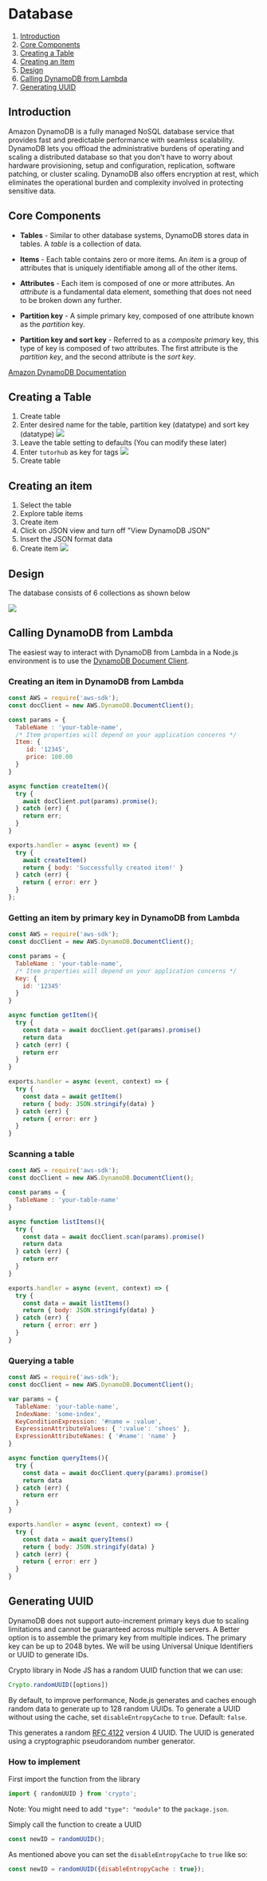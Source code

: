 # Database

1. [Introduction](#introduction)
2. [Core Components](#core-components)
3. [Creating a Table](#creating-a-table)
4. [Creating an Item](#creating-an-item)
5. [Design](#design)
6. [Calling DynamoDB from Lambda](#calling-dynamodb-from-lambda)
7. [Generating UUID](#generating-uuid)



## Introduction

Amazon DynamoDB is a fully managed NoSQL database service that provides fast and predictable performance with seamless scalability. DynamoDB lets you offload the administrative burdens of operating and scaling a distributed database so that you don't have to worry about hardware provisioning, setup and configuration, replication, software patching, or cluster scaling. DynamoDB also offers encryption at rest, which eliminates the operational burden and complexity involved in protecting sensitive data.

## Core Components

* **Tables** - Similar to other database systems, DynamoDB stores data in tables. A *table* is a collection of data.

* **Items** - Each table contains zero or more items. An *item* is a group of attributes that is uniquely identifiable among all of the other items.

* **Attributes** - Each item is composed of one or more attributes. An *attribute* is a fundamental data element, something that does not need to be broken down any further.

* **Partition key** - A simple primary key, composed of one attribute known as the *partition* key.

* **Partition key and sort key** - Referred to as a *composite primary* key, this type of key is composed of two attributes. The first attribute is the *partition key*, and the second attribute is the *sort key*.

[Amazon DynamoDB Documentation](https://docs.aws.amazon.com/amazondynamodb/latest/developerguide/Introduction.html)

## Creating a Table

1. Create table
2. Enter desired name for the table, partition key (datatype) and sort key (datatype)
![](https://github.com/albonkey/tutor_scheduling/blob/master/docs/images/Create_Table_1.jpg)
3. Leave the table setting to defaults (You can modify these later)
4. Enter `tutorhub` as key for tags
![](https://github.com/albonkey/tutor_scheduling/blob/master/docs/images/Create_Table_2.jpg)
5. Create table

## Creating an item

1. Select the table
2. Explore table items
3. Create item
4. Click on JSON view and turn off "View DynamoDB JSON"
5. Insert the JSON format data
6. Create item
![](https://github.com/albonkey/tutor_scheduling/blob/master/docs/images/Create_Item.jpg)


## Design

The database consists of 6 collections as shown below

![](https://github.com/albonkey/tutor_scheduling/blob/master/docs/images/Database_Updated.jpg)


## Calling DynamoDB from Lambda


The easiest way to interact with DynamoDB from Lambda in a Node.js environment is to use the [DynamoDB Document Client](https://docs.aws.amazon.com/AWSJavaScriptSDK/latest/AWS/DynamoDB/DocumentClient.html). 

### Creating an item in DynamoDB from Lambda

```javascript
const AWS = require('aws-sdk');
const docClient = new AWS.DynamoDB.DocumentClient();

const params = {
  TableName : 'your-table-name',
  /* Item properties will depend on your application concerns */
  Item: {
     id: '12345',
     price: 100.00
  }
}

async function createItem(){
  try {
    await docClient.put(params).promise();
  } catch (err) {
    return err;
  }
}

exports.handler = async (event) => {
  try {
    await createItem()
    return { body: 'Successfully created item!' }
  } catch (err) {
    return { error: err }
  }
};
```

### Getting an item by primary key in DynamoDB from Lambda

```javascript
const AWS = require('aws-sdk');
const docClient = new AWS.DynamoDB.DocumentClient();

const params = {
  TableName : 'your-table-name',
  /* Item properties will depend on your application concerns */
  Key: {
    id: '12345'
  }
}

async function getItem(){
  try {
    const data = await docClient.get(params).promise()
    return data
  } catch (err) {
    return err
  }
}

exports.handler = async (event, context) => {
  try {
    const data = await getItem()
    return { body: JSON.stringify(data) }
  } catch (err) {
    return { error: err }
  }
}
```

### Scanning a table

```javascript
const AWS = require('aws-sdk');
const docClient = new AWS.DynamoDB.DocumentClient();

const params = {
  TableName : 'your-table-name'
}

async function listItems(){
  try {
    const data = await docClient.scan(params).promise()
    return data
  } catch (err) {
    return err
  }
}

exports.handler = async (event, context) => {
  try {
    const data = await listItems()
    return { body: JSON.stringify(data) }
  } catch (err) {
    return { error: err }
  }
}
```

### Querying a table

```javascript
const AWS = require('aws-sdk');
const docClient = new AWS.DynamoDB.DocumentClient();

var params = {
  TableName: 'your-table-name',
  IndexName: 'some-index',
  KeyConditionExpression: '#name = :value',
  ExpressionAttributeValues: { ':value': 'shoes' },
  ExpressionAttributeNames: { '#name': 'name' }
}

async function queryItems(){
  try {
    const data = await docClient.query(params).promise()
    return data
  } catch (err) {
    return err
  }
}

exports.handler = async (event, context) => {
  try {
    const data = await queryItems()
    return { body: JSON.stringify(data) }
  } catch (err) {
    return { error: err }
  }
}
```

## Generating UUID

DynamoDB does not support auto-increment primary keys due to scaling limitations and cannot be guaranteed across multiple servers. A Better option is to assemble the primary key from multiple indices. The primary key can be up to 2048 bytes. We will be using Universal Unique Identifiers or UUID to generate IDs.

Crypto library in Node JS has a random UUID function that we can use:

```javascript 
Crypto.randomUUID([options])
```
By default, to improve performance, Node.js generates and caches enough random data to generate up to 128 random UUIDs. To generate a UUID without using the cache, set ```disableEntropyCache``` to ```true```. Default: ```false```.

This generates a random [RFC 4122](https://www.rfc-editor.org/rfc/rfc4122.txt) version 4 UUID. The UUID is generated using a cryptographic pseudorandom number generator.

### How to implement

First import the function from the library
```javascript 
import { randomUUID } from 'crypto';
```
Note: You might need to add ```"type": "module"``` to the ```package.json```. 

Simply call the function to create a UUID

```javascript
const newID = randomUUID();
```

As mentioned above you can set the ```disableEntropyCache``` to ```true``` like so:

```javascript
const newID = randomUUID({disableEntropyCache : true});
```